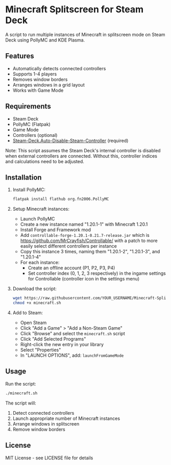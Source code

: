 # Minecraft Splitscreen for Steam Deck

A script to run multiple instances of Minecraft in splitscreen mode on Steam Deck using PollyMC and KDE Plasma.

## Features

- Automatically detects connected controllers
- Supports 1-4 players
- Removes window borders
- Arranges windows in a grid layout
- Works with Game Mode

## Requirements

- Steam Deck
- PollyMC (Flatpak)
- Game Mode
- Controllers (optional)
- [Steam-Deck.Auto-Disable-Steam-Controller](https://github.com/scawp/Steam-Deck.Auto-Disable-Steam-Controller) (required)

Note: This script assumes the Steam Deck's internal controller is disabled when external controllers are connected. Without this, controller indices and calculations need to be adjusted.

## Installation

1. Install PollyMC:
   ```bash
   flatpak install flathub org.fn2006.PollyMC
   ```

2. Setup Minecraft instances:
   - Launch PollyMC
   - Create a new instance named "1.20.1-1" with Minecraft 1.20.1
   - Install Forge and Framework mod
   - Add `controllable-forge-1.20.1-0.21.7-release.jar` which is https://github.com/MrCrayfish/Controllable/ with a patch to more easily select different controllers per instance
   - Copy this instance 3 times, naming them "1.20.1-2", "1.20.1-3", and "1.20.1-4"
   - For each instance:
     - Create an offline account (P1, P2, P3, P4)
     - Set controller index (0, 1, 2, 3 respectively) in the ingame settings for Controllable (controller icon in the settings menu)

3. Download the script:
   ```bash
   wget https://raw.githubusercontent.com/YOUR_USERNAME/Minecraft-Splitscreen/main/minecraft.sh
   chmod +x minecraft.sh
   ```

4. Add to Steam:
   - Open Steam
   - Click "Add a Game" > "Add a Non-Steam Game"
   - Click "Browse" and select the `minecraft.sh` script
   - Click "Add Selected Programs"
   - Right-click the new entry in your library
   - Select "Properties"
   - In "LAUNCH OPTIONS", add: `launchFromGameMode`

## Usage

Run the script:
```bash
./minecraft.sh
```

The script will:
1. Detect connected controllers
2. Launch appropriate number of Minecraft instances
3. Arrange windows in splitscreen
4. Remove window borders

## License

MIT License - see LICENSE file for details 